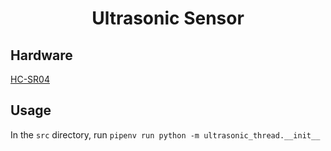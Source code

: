 <div align="center">

# Ultrasonic Sensor

</div>

## Hardware
[HC-SR04](https://pimylifeup.com/raspberry-pi-distance-sensor/)

## Usage
In the `src` directory, run `pipenv run python -m ultrasonic_thread.__init__`